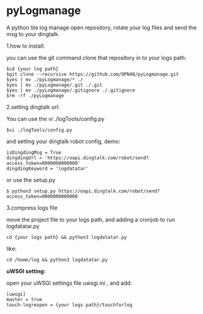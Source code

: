 # pyLogmanage
A python lite log manage open repository, rotate your log files and send the msg to your dingtalk.

1.how to install:

you can use the git command clone that repository in to your logs path:
```
$cd {your log path}
$git clone --recursive https://github.com/OPN48/pyLogmanage.git
$yes | mv ./pyLogmanage/* ./
$yes | mv ./pyLogmanage/.git ./.git
$yes | mv ./pyLogmanage/.gitignore ./.gitignore
$rm -rf ./pyLogmanage
```

2.setting dingtalk url:

You can use the vi ./logTools/config.py
```
$vi ./logTools/config.py
```
and setting your dingtalk robot config, demo:
```
isDingdingMsg = True 
dingdingUrl = 'https://oapi.dingtalk.com/robot/send?access_token=0000000000000'
dingdingKeyword = 'logdatatar'
```
or use the setup.py
```
$ python3 setup.py https://oapi.dingtalk.com/robot/send?access_token=0000000000000
```

3.compress logs file

   move the project file to your logs path, and adding a cronjob to run logdatatar.py
```
cd {your logs path} && python3 logdatatar.py
```
like:
```
cd /home/log && python3 logdatatar.py
```
**uWSGI setting:**

open your uWSGI settings file uwsgi.ini , and add:
```
[uwsgi]
master = true
touch-logreopen = {your logs path}/touchforlog
```